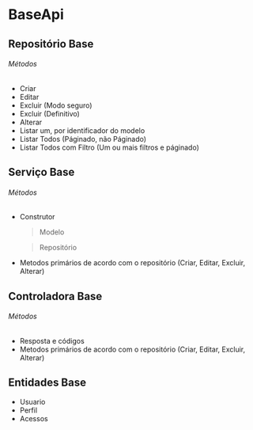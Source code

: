 # BaseApi

## Repositório Base

###### Métodos

* Criar
* Editar
* Excluir (Modo seguro)
* Excluir (Definitivo)
* Alterar 
* Listar um, por identificador do modelo
* Listar Todos (Páginado, não Páginado)
* Listar Todos com Filtro (Um ou mais filtros e páginado)

## Serviço Base

###### Métodos

* Construtor
  > Modelo
  
  > Repositório
 * Metodos primários de acordo com o repositório (Criar, Editar, Excluir, Alterar)


## Controladora Base

###### Métodos

* Resposta e códigos
* Metodos primários de acordo com o repositório (Criar, Editar, Excluir, Alterar)

## Entidades Base 

* Usuario
* Perfil
* Acessos
